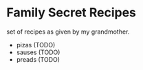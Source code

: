 # Family Secret Recipes

set of recipes as given by my grandmother.

- pizas (TODO)
- sauses (TODO)
- preads (TODO)
